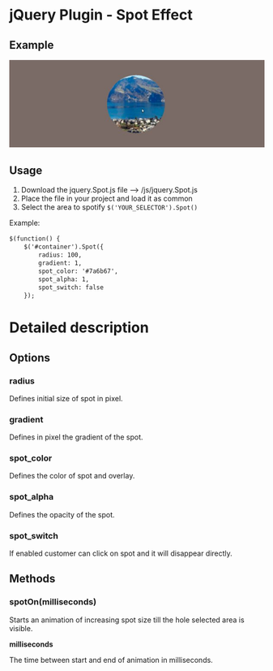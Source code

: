 # jQuery Plugin - Spot Effect

## Example

![Spot Effect](/images/example.jpg)

## Usage

1. Download the jquery.Spot.js file --> /js/jquery.Spot.js
2. Place the file in your project and load it as common
3. Select the area to spotify ```$('YOUR_SELECTOR').Spot()```

Example:
```
$(function() {
    $('#container').Spot({
        radius: 100,
        gradient: 1,
        spot_color: '#7a6b67',
        spot_alpha: 1,
        spot_switch: false
    });
```

# Detailed description

## Options

### radius

Defines initial size of spot in pixel.

### gradient

Defines in pixel the gradient of the spot.

### spot_color

Defines the color of spot and overlay.

### spot_alpha

Defines the opacity of the spot.

### spot_switch

If enabled customer can click on spot and it will disappear directly.

## Methods

### spotOn(milliseconds)

Starts an animation of increasing spot size till the hole selected area is visible.

**milliseconds**

The time between start and end of animation in milliseconds.